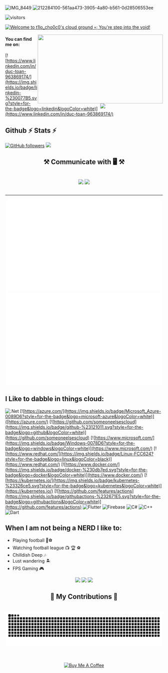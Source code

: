 ![IMG_8449](https://github.com/user-attachments/assets/54e033fc-a219-4e6d-a4ea-b5251e6d65c1)
![212284100-561aa473-3905-4a80-b561-0d28506553ee](https://github.com/user-attachments/assets/75213882-f6a3-4a71-be9b-219d1705895d)


![visitors](https://vbr.nathanchung.dev/badge?page_id=t1noo7.t1noo7&color=red)

[<img src="https://raw.githubusercontent.com/t1noo7/t1noo7/master/intro.gif" alt="Welcome to t1lo_cho0c0's cloud ground 💀; You're step into the void!" title="Welcome to t1lo_cho0c0's cloud ground 💀; You're step into the void!"/>](https://raymond.li/)

<img align="right" src="https://media1.giphy.com/media/13HgwGsXF0aiGY/giphy.gif" width="400" height="220" />
<img align='right' src='https://user-images.githubusercontent.com/5713670/87202985-820dcb80-c2b6-11ea-9f56-7ec461c497c3.gif' width='200'>

#### You can find me on:
[![https://www.linkedin.com/in/duc-toan-963869174/](https://img.shields.io/badge/linkedin-%230077B5.svg?style=for-the-badge&logo=linkedin&logoColor=white)](https://www.linkedin.com/in/duc-toan-963869174/)

## Github ⚡ Stats ⚡
[![GitHub followers](https://img.shields.io/github/followers/t1noo7.svg?style=social&label=Follow&maxAge=2592000)](https://github.com/someoneelsescloud?tab=followers)
![](images/userstats.svg)

<h2 align="center">⚒️ Communicate with 🖥️  ⚒️</h2>
<br/>
<div align="center">
    <img src="https://skillicons.dev/icons?i=bootstrap,html,css,vscode,github,git,r" />
    <img src="https://skillicons.dev/icons?i=python,javascript,firebase,mongodb,c,java,mysql" /><br>
</div>

<br/>
<hr/>

![](https://github.com/t1noo7/t1noo7/blob/main/generated/overview.svg)
![](https://github.com/t1noo7/t1noo7/blob/main/generated/languages.svg)

## I Like to dabble in things cloud:
![.Net](https://img.shields.io/badge/.NET-5C2D91?style=for-the-badge&logo=.net&logoColor=white)
[![https://azure.com/](https://img.shields.io/badge/Microsoft_Azure-0089D6?style=for-the-badge&logo=microsoft-azure&logoColor=white)]([https://azure.com/)
[![https://github.com/someoneelsescloud](https://img.shields.io/badge/github-%23121011.svg?style=for-the-badge&logo=github&logoColor=white)](https://github.com/someoneelsescloud)
[![https://www.microsoft.com/](https://img.shields.io/badge/Windows-0078D6?style=for-the-badge&logo=windows&logoColor=white)](https://www.microsoft.com/)
[![https://www.redhat.com/](https://img.shields.io/badge/Linux-FCC624?style=for-the-badge&logo=linux&logoColor=black)](https://www.redhat.com/)
[![https://www.docker.com/](https://img.shields.io/badge/docker-%230db7ed.svg?style=for-the-badge&logo=docker&logoColor=white)](https://www.docker.com/)
[![https://kubernetes.io/](https://img.shields.io/badge/kubernetes-%23326ce5.svg?style=for-the-badge&logo=kubernetes&logoColor=white)](https://kubernetes.io/)
[![https://github.com/features/actions](https://img.shields.io/badge/githubactions-%232671E5.svg?style=for-the-badge&logo=githubactions&logoColor=white)](https://github.com/features/actions)
![Flutter](https://img.shields.io/badge/Flutter-%2302569B.svg?style=for-the-badge&logo=Flutter&logoColor=white)
![Firebase](https://img.shields.io/badge/firebase-%23039BE5.svg?style=for-the-badge&logo=firebase)
![C#](https://img.shields.io/badge/c%23-%23239120.svg?style=for-the-badge&logo=csharp&logoColor=white)
![C++](https://img.shields.io/badge/c++-%2300599C.svg?style=for-the-badge&logo=c%2B%2B&logoColor=white)
![Dart](https://img.shields.io/badge/dart-%230175C2.svg?style=for-the-badge&logo=dart&logoColor=white)

## When I am not being a NERD I like to:
- Playing football 🦵⚽
- Watching football league 📺 🏆 ⚽
- Chilldish Deep 🎶
- Lust wandering 🏝️
- FPS Gaming 🎮

<div align="center">
  <img src="https://github.com/user-attachments/assets/6b4b1b2a-f772-486a-91e9-d8bd41aa1c05" width="200" />
  <img src="https://github.com/user-attachments/assets/6b4b1b2a-f772-486a-91e9-d8bd41aa1c05" width="200" />
  <img src="https://github.com/user-attachments/assets/6b4b1b2a-f772-486a-91e9-d8bd41aa1c05" width="200" />
</div>

<div align="center">
  <h2>🐍 My Contributions 🐍</h2>
  <br>
  <img alt="snake eating my contributions" src="https://raw.githubusercontent.com/t1noo7/t1noo7/output/github-contribution-grid-snake.svg" />
  <br/><br/><br/>
</div>

<br/>

<div align="center">
<a href="https://www.buymeacoffee.com/t1lo.choc0" target="_blank"><img src="https://cdn.buymeacoffee.com/buttons/v2/default-red.png" alt="Buy Me A Coffee" width="150" ></a>
</div>
